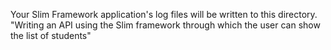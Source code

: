 Your Slim Framework application's log files will be written to this directory.
"Writing an API using the Slim framework through which the user can show the list of students"
